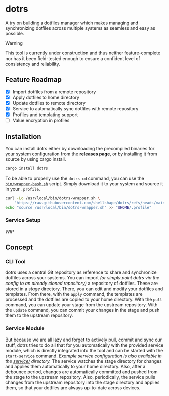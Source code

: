 # dotrs

A try on building a dotfiles manager which makes managing and synchronizing dotfiles across multiple systems as
seamless and easy as possible.

> [!Warning]
> This tool is currently under construction and thus neither feature-complete nor has it been field-tested enough
> to ensure a confident level of consistency and reliability.

## Feature Roadmap

- [x] Import dotfiles from a remote repository
- [x] Apply dotfiles to home directory
- [x] Update dotfiles to remote directory
- [x] Service to automatically sync dotfiles with remote repository
- [x] Profiles and templating support
- [ ] Value encryption in profiles

## Installation

You can install dotrs either by downloading the precompiled binaries for your system configuration from the
[**releases page**](https://github.com/shellshape/dotrs), or by installing it from source by using cargo install.

```bash
cargo install dotrs
```

To be able to properly use the `dotrs cd` command, you can use the [`bin/wrapper-bash.sh`](bin/wrapper-bash.sh) script.
Simply download it to your system and source it in your `.profile`.

```bash
curl -Lo /usr/local/bin/dotrs-wrapper.sh \
    "https://raw.githubusercontent.com/shellshape/dotrs/refs/heads/main/bin/wrapper-bash.sh"
echo "source /usr/local/bin/dotrs-wrapper.sh" >> "$HOME/.profile"
```

### Service Setup

_WIP_

## Concept

### CLI Tool

dotrs uses a central Git repository as reference to share and synchronize dotfiles across your systems. You can import
_(or simply point dotrs via the config to an already cloned repository)_ a repository of dotfiles. These are stored in
a _stage_ directory. There, you can edit and modify your dotfiles and templates. From there, with the `apply` command,
the templates are processed and the dotfiles are copied to your home directory. With the `pull` command, you can update
your stage from the upstream repository. With the `update` command, you can commit your changes in the stage and push
them to the upstream repository.

### Service Module

But because we are all lazy and forget to actively pull, commit and sync our stuff, dotrs tries to do all that for you
automatically with the provided service module, which is directly integrated into the tool and can be started with the
`start-service` command. _Example service configuration is also available in the [service/](service/) directory._ The
service watches the stage directory for changes and applies them automatically to your home directory. Also, after a
debounce period, changes are automatically committed and pushed from the stage to the upstream repository. Also,
periodically, the service pulls changes from the upstream repository into the stage directory and applies them, so that
your dotfiles are always up-to-date across devices.
